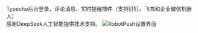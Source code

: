 Typecho后台登录、评论消息、实时提醒插件（支持钉钉、飞书和企业微信机器人）	
感谢DeepSeek人工智能提供技术支持。
![RobotPush设置界面](https://github.com/user-attachments/assets/c2b41980-c4ea-49e2-8ad5-ea064eaacf27)
